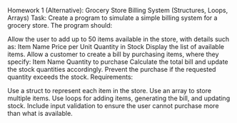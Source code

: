 Homework 1 (Alternative): Grocery Store Billing System (Structures, Loops, Arrays)
Task:
Create a program to simulate a simple billing system for a grocery store. The program should:

Allow the user to add up to 50 items available in the store, with details such as:
Item Name
Price per Unit
Quantity in Stock
Display the list of available items.
Allow a customer to create a bill by purchasing items, where they specify:
Item Name
Quantity to purchase
Calculate the total bill and update the stock quantities accordingly.
Prevent the purchase if the requested quantity exceeds the stock.
Requirements:

Use a struct to represent each item in the store.
Use an array to store multiple items.
Use loops for adding items, generating the bill, and updating stock.
Include input validation to ensure the user cannot purchase more than what is available.